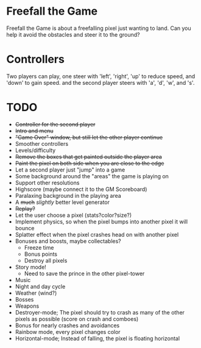 Freefall the Game
=================

Freefall the Game is about a freefalling pixel just wanting to land. Can you help it avoid the obstacles and steer it to the ground?

Controllers
===========
Two players can play, one steer with 'left', 'right', 'up' to reduce speed, and 'down' to gain speed.  and the second player steers with 'a', 'd', 'w', and 's'.

TODO
====
* ~~Controller for the second player~~
* ~~Intro and menu~~
* ~~"Game Over" window, but still let the other player continue~~
* Smoother controllers
* Levels/difficulty
* ~~Remove the boxes that get painted outside the player area~~
* ~~Paint the pixel on both side when you are close to the edge~~
* Let a second player just "jump" into a game
* Some background around the "areas" the game is playing on
* Support other resolutions
* Highscore (maybe connect it to the GM Scoreboard)
* Paralaxing background in the playing area
* A ~~much~~ *slightly* better level generator
* ~~Replay?~~
* Let the user choose a pixel (stats?color?size?)
* Implement physics, so when the pixel bumps into another pixel it will bounce
* Splatter effect when the pixel crashes head on with another pixel
* Bonuses and boosts, maybe collectables?
  * Freeze time
  * Bonus points
  * Destroy all pixels
* Story mode!
  * Need to save the prince in the other pixel-tower
* Music
* Night and day cycle
* Weather (wind?)
* Bosses
* Weapons
* Destroyer-mode; The pixel should try to crash as many of the other pixels as possible (score on crash and comboes)
* Bonus for nearly crashes and avoidances
* Rainbow mode, every pixel changes color
* Horizontal-mode; Instead of falling, the pixel is floating horizontal
